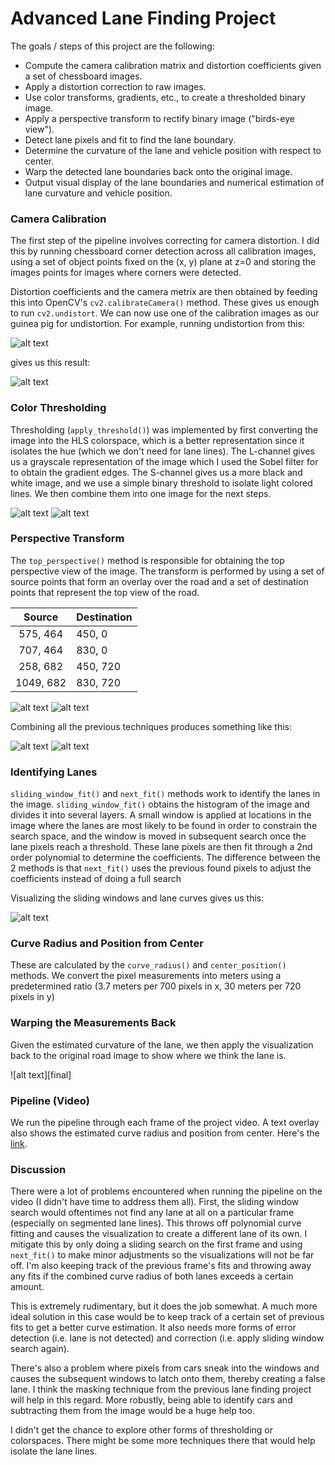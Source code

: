 # Advanced Lane Finding Project

The goals / steps of this project are the following:

* Compute the camera calibration matrix and distortion coefficients given a set of chessboard images.
* Apply a distortion correction to raw images.
* Use color transforms, gradients, etc., to create a thresholded binary image.
* Apply a perspective transform to rectify binary image ("birds-eye view").
* Detect lane pixels and fit to find the lane boundary.
* Determine the curvature of the lane and vehicle position with respect to center.
* Warp the detected lane boundaries back onto the original image.
* Output visual display of the lane boundaries and numerical estimation of lane curvature and vehicle position.

[//]: # (Image References)

[distorted]: ./camera_cal/calibration1.jpg "Distorted"
[undistorted]: ./examples/undistort_output.png "Undistorted"
[original]: ./test_images/test1.jpg "Road Transformed"
[threshold]: ./examples/binary.jpg "Binary Example"
[straight]: ./test_images/straight_lines1.jpg "Straight Lane"
[warped]: ./examples/warped_straight_lines.jpg "Warp Example"
[test4]: ./test_images/test4.jpg "Test 4"
[pipeline]: ./examples/pipeline.jpg "Pipeline Result"
[curve]: ./examples/curve_fit.jpg "Fit Visual"
[output]: ./examples/final.jpg "Output"
[video1]: ./project_video_out.mp4 "Video"

### Camera Calibration

The first step of the pipeline involves correcting for camera distortion. I did this by running chessboard corner detection across all calibration images, using a set of object points fixed on the (x, y) plane at z=0 and storing the images points for images where corners were detected.

Distortion coefficients and the camera metrix  are then obtained by feeding this into OpenCV's `cv2.calibrateCamera()` method. These gives us enough to run `cv2.undistort`. We can now use one of the calibration images as our guinea pig for undistortion. For example, running undistortion from this:

![alt text][distorted]

gives us this result:

![alt text][undistorted]

### Color Thresholding

Thresholding (`apply_threshold()`) was implemented by first converting the image into the HLS colorspace, which is a better representation since it isolates the hue (which we don't need for lane lines). The L-channel gives us a grayscale representation of the image which I used the Sobel filter for to obtain the gradient edges. The S-channel gives us a more black and white image, and we use a simple binary threshold to isolate light colored lines. We then combine them into one image for the next steps.

![alt text][original]
![alt text][threshold]

### Perspective Transform

The `top_perspective()` method is responsible for obtaining the top perspective view of the image.
The transform is performed by using a set of source points that form an overlay over the road and a set of destination points that represent the top view of the road.

| Source      | Destination    |
|:-----------:|:---------------|
|575, 464     |450, 0          |
|707, 464     |830, 0          |
|258, 682     |450, 720        |
|1049, 682    |830, 720        |

![alt text][straight]
![alt text][warped]

Combining all the previous techniques produces something like this:

![alt text][test4]
![alt text][pipeline]

### Identifying Lanes

`sliding_window_fit()` and `next_fit()` methods work to identify the lanes in the image. `sliding_window_fit()` obtains the histogram of the image and divides it into several layers. A small window is applied at locations in the image where the lanes are most likely to be found in order to constrain the search space, and the window is moved in subsequent search once the lane pixels reach a threshold. These lane pixels are then fit through a 2nd order polynomial to determine the coefficients. The difference between the 2 methods is that `next_fit()` uses the previous found pixels to adjust the coefficients instead of doing a full search

Visualizing the sliding windows and lane curves gives us this:

![alt text][curve]

### Curve Radius and Position from Center

These are calculated by the `curve_radius()` and `center_position()` methods. We convert the pixel measurements into meters using a predetermined ratio (3.7 meters per 700 pixels in x, 30 meters per 720 pixels in y)

### Warping the Measurements Back

Given the estimated curvature of the lane, we then apply the visualization back to the original road image to show where we think the lane is.

![alt text][final]

### Pipeline (Video)

We run the pipeline through each frame of the project video. A text overlay also shows the estimated curve radius and position from center. Here's the [link](./project_video_out.mp4).

### Discussion

There were a lot of problems encountered when running the pipeline on the video (I didn't have time to address them all). First, the sliding window search would oftentimes not find any lane at all on a particular frame (especially on segmented lane lines). This throws off polynomial curve fitting and causes the visualization to create a different lane of its own. I mitigate this by only doing a sliding search on the first frame and using `next_fit()` to make minor adjustments so the visualizations will not be far off. I'm also keeping track of the previous frame's fits and throwing away any fits if the combined curve radius of both lanes exceeds a certain amount.

This is extremely rudimentary, but it does the job somewhat. A much more ideal solution in this case would be to keep track of a certain set of previous fits to get a better curve estimation. It
also needs more forms of error detection (i.e. lane is not detected) and correction (i.e. apply sliding window search again).

There's also a problem where pixels from cars sneak into the windows and causes the subsequent windows to latch onto them, thereby creating a false lane. I think the masking technique from the previous lane finding project will help in this regard. More robustly, being able to identify cars and subtracting them from the image would be a huge help too.

I didn't get the chance to explore other forms of thresholding or colorspaces. There might be some more techniques there that would help isolate the lane lines.
